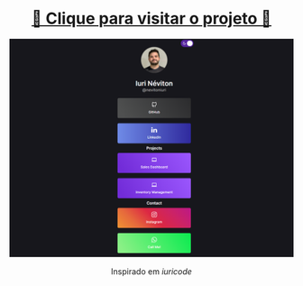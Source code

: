 <h1 align="center">
<br><a href="https://bio-nevitoniuri.vercel.app/">🔗 Clique para visitar o projeto 🔗</a>
</h1>

![Resultado final do projeto](assets/image/resultado.png)

<p align="center">Inspirado em <i>iuricode</i></p>
